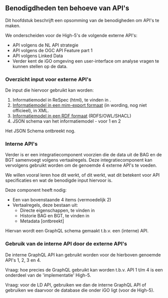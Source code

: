 ## Benodigdheden ten behoeve van API's

Dit hoofdstuk beschrijft een opsomming van de benodigheden om API's te maken. 

We onderscheiden voor de High-5's de volgende externe API's: 

* API volgens de NL API strategie
* API volgens de OGC API Feature part 1
* API volgens Linked Data
* Verder kent de iGO omgeving een user-interface om analyse vragen te kunnen stellen op de data. 

### Overzicht input voor externe API's 

De input die hiervoor gebruikt kan worden: 

1. Informatiemodel in ReSpec (html), te vinden in [](#imsor-gebouw-0). 
2. [Informatiemodel in een mim-export formaat](https://github.com/Geonovum/disgeo-demo-3a/blob/main/implementatie/imsor-gebouw-high5-20211130.xml) (in wording, nog niet officieel), in XML.
3. [Informatiemodel in een RDF formaat](https://github.com/Geonovum/disgeo-demo-3a/blob/main/implementatie/imsor-gebouw-high5-20211130.ttl) (RDFS/OWL/SHACL)
4. JSON schema van het informatiemodel - voor 1 en 2 

<aside class="issue">Het JSON Schema ontbreekt nog.</aside>

### Interne API's 

Verder is er een integratiecomponent voorzien die de data uit de BAG en de BGT samenvoegt volgens vertaalregels. 
Deze integratiecomponent kan vervolgens gebruikt worden om de genoemde 4 externe API's te voeden. 

We willen vooral leren hoe dit werkt, of dit werkt, wat dit betekent voor API specificaties en wat de benodigde input hiervoor is.

Deze component heeft nodig: 

 * Een van bovenstaande 4 items (vermoedelijk 2)
 * Vertaalregels, deze bestaan uit: 
   * Directe eigenschappen, te vinden in [](#gebouwen-van-bron-naar-sor)
   * Historie BAG en BGT, te vinden in [](#specificatie-van-de-vertaling-van-historie) 
   * Metadata [ontbreekt]

Hiervan wordt een GraphQL schema gemaakt t.b.v. een (interne) API.

### Gebruik van de interne API door de externe API's 

De interne GraphQL API kan gebruikt worden voor de hierboven genoemde API's 1, 2, 3 en 4. 

Vraag: hoe precies de GraphQL gebruikt kan worden t.b.v. API 1 t/m 4 is een onderdeel van de 'implementatie' High-5.  

Vraag: voor de LD API, gebruiken we dan de interne GraphQL API of gebruiken we daarvoor de database die onder iGO ligt (voor de High-5). 
